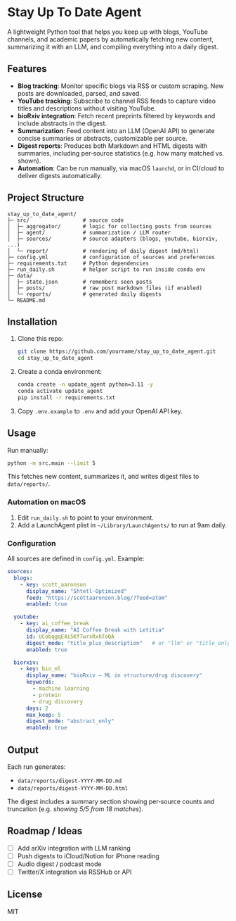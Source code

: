 # Stay Up To Date Agent

A lightweight Python tool that helps you keep up with blogs, YouTube channels, and academic papers by automatically fetching new content, summarizing it with an LLM, and compiling everything into a daily digest.

## Features

- **Blog tracking**: Monitor specific blogs via RSS or custom scraping. New posts are downloaded, parsed, and saved.
- **YouTube tracking**: Subscribe to channel RSS feeds to capture video titles and descriptions without visiting YouTube.
- **bioRxiv integration**: Fetch recent preprints filtered by keywords and include abstracts in the digest.
- **Summarization**: Feed content into an LLM (OpenAI API) to generate concise summaries or abstracts, customizable per source.
- **Digest reports**: Produces both Markdown and HTML digests with summaries, including per‑source statistics (e.g. how many matched vs. shown).
- **Automation**: Can be run manually, via macOS `launchd`, or in CI/cloud to deliver digests automatically.

## Project Structure

```
stay_up_to_date_agent/
├─ src/                 # source code
│  ├─ aggregator/       # logic for collecting posts from sources
│  ├─ agent/            # summarization / LLM router
│  ├─ sources/          # source adapters (blogs, youtube, biorxiv, ...)
│  └─ report/           # rendering of daily digest (md/html)
├─ config.yml           # configuration of sources and preferences
├─ requirements.txt     # Python dependencies
├─ run_daily.sh         # helper script to run inside conda env
├─ data/
│  ├─ state.json        # remembers seen posts
│  ├─ posts/            # raw post markdown files (if enabled)
│  └─ reports/          # generated daily digests
└─ README.md
```

## Installation

1. Clone this repo:
   ```bash
   git clone https://github.com/yourname/stay_up_to_date_agent.git
   cd stay_up_to_date_agent
   ```
2. Create a conda environment:
   ```bash
   conda create -n update_agent python=3.11 -y
   conda activate update_agent
   pip install -r requirements.txt
   ```
3. Copy `.env.example` to `.env` and add your OpenAI API key.

## Usage

Run manually:
```bash
python -m src.main --limit 5
```
This fetches new content, summarizes it, and writes digest files to `data/reports/`.

### Automation on macOS

1. Edit `run_daily.sh` to point to your environment.
2. Add a LaunchAgent plist in `~/Library/LaunchAgents/` to run at 9am daily.

### Configuration

All sources are defined in `config.yml`. Example:
```yaml
sources:
  blogs:
    - key: scott_aaronson
      display_name: "Shtetl‑Optimized"
      feed: "https://scottaaronson.blog/?feed=atom"
      enabled: true

  youtube:
    - key: ai_coffee_break
      display_name: "AI Coffee Break with Letitia"
      id: UCobqgqE4i5Kf7wrxRxhToQA
      digest_mode: "title_plus_description"   # or "llm" or "title_only"
      enabled: true

  biorxiv:
    - key: bio_ml
      display_name: "bioRxiv — ML in structure/drug discovery"
      keywords:
        - machine learning
        - protein
        - drug discovery
      days: 2
      max_keep: 5
      digest_mode: "abstract_only"
      enabled: true
```

## Output

Each run generates:
- `data/reports/digest-YYYY-MM-DD.md`
- `data/reports/digest-YYYY-MM-DD.html`

The digest includes a summary section showing per‑source counts and truncation (e.g. *showing 5/5 from 18 matches*).

## Roadmap / Ideas

- [ ] Add arXiv integration with LLM ranking
- [ ] Push digests to iCloud/Notion for iPhone reading
- [ ] Audio digest / podcast mode
- [ ] Twitter/X integration via RSSHub or API

## License

MIT